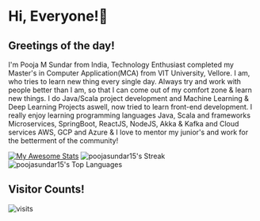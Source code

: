 # Hi, Everyone!👋

## Greetings of the day!

I'm Pooja M Sundar from India, Technology Enthusiast completed my Master's in Computer Application(MCA) from VIT University, Vellore. I am, who tries to learn new thing every single day. Always try and work with people better than I am, so that I can come out of my comfort zone & learn new things. I do Java/Scala project development and Machine Learning & Deep Learning Projects aswell, now tried to learn front-end development. I really enjoy learning programming languages Java, Scala and frameworks Microservices, SpringBoot, ReactJS, NodeJS, Akka & Kafka and Cloud services AWS, GCP and Azure & I love to mentor my junior's and work for the betterment of the community!

<!-- 2020 graph
<img src="https://github.com/poojasundar15/poojasundar15/blob/master/ezgif-4-5370f601a9b3.gif" width="700"> -->

[![My Awesome Stats](https://awesome-github-stats.azurewebsites.net/user-stats/poojasundar15?cardType=level&theme=jolly&preferLogin=false&Ring=DDDCDC)](https://git.io/awesome-stats-card) ![poojasundar15's Streak](https://github-readme-streak-stats.herokuapp.com/?user=poojasundar15&theme=jolly&hide_border=true&layout=compact)
![poojasundar15's Top Languages](https://github-readme-stats.vercel.app/api/top-langs/?username=poojasundar15&theme=jolly&show_icons=true&hide_border=true&layout=compact) 

## Visitor Counts!
<img src="https://visit-counter.vercel.app/counter.png?page=https%3A%2F%2Fgithub.com%2Fpoojasundar15&s=30&c=9905a3&bg=00000000&no=5&ff=alien&tb=&ta=" alt="visits">
<svg viewBox="-16 -32 880 192" width="880" height="192" xmlns="http://www.w3.org/2000/svg">
